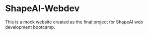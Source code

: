 # ShapeAI-Webdev
This is a mock website created as the final project for ShapeAI web development bootcamp.

